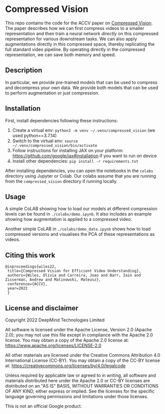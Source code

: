 # Compressed Vision

This repo contains the code for the ACCV paper on [Compressed Vision](https://arxiv.org/abs/2210.02995). The paper describes how we can first compress videos to
 a smaller representation and then train a neural network *directly* on this
 compressed representation for various downstream tasks. We can also apply
 augmentations directly in this compressed space, thereby replicating the full
 standard video pipeline. By operating directly
 in the compressed representation, we can save both memory and speed.

## Description
In particular, we provide pre-trained models that
can be used to compress and decompress your own data.
We provide both models that can be used to perform augmentation or just
compression.

## Installation

First, install dependencies following these instructions:

1. Create a virtual env: `python3 -m venv ~/.venv/compressed_vision` (we used
python==3.7.14)
2. Switch to the virtual env: `source ~/.venv/compressed_vision/bin/activate`
3. Follow instructions for installing JAX on your platform:
   https://github.com/google/jax#installation if you want to run on device
4. Install other dependencies: `pip install -r requirements.txt`

After installing dependencies, you can open the notebooks in the `colabs` directory
using Jupyter or Colab.
Our colabs assume that you are running from the
`compressed_vision` directory if running locally.


## Usage

A simple CoLAB showing how to load our models at
 different compression levels can be found in
 `./colabs/demo.ipynb`. It also includes an example
 showing how augmentation is applied to a compressed
 video.

Another simple CoLAB in `./colabs/demo_data.ipynb`
shows how to load compressed versions
and visualises the PCA of these representations as videos.

## Citing this work

```
@inproceedings{wiles22,
 title={Compressed Vision for Efficient Video Understanding},
 authors={Wiles, Olivia and Carreira, Joao and Barr, Iain and Zisserman, Andrew and Malinowski, Mateusz},
 conference={ACCV},
 year=2022
 }
```

## License and disclaimer

Copyright 2022 DeepMind Technologies Limited

All software is licensed under the Apache License, Version 2.0 (Apache 2.0);
you may not use this file except in compliance with the Apache 2.0 license.
You may obtain a copy of the Apache 2.0 license at:
https://www.apache.org/licenses/LICENSE-2.0

All other materials are licensed under the Creative Commons Attribution 4.0
International License (CC-BY). You may obtain a copy of the CC-BY license at:
https://creativecommons.org/licenses/by/4.0/legalcode

Unless required by applicable law or agreed to in writing, all software and
materials distributed here under the Apache 2.0 or CC-BY licenses are
distributed on an "AS IS" BASIS, WITHOUT WARRANTIES OR CONDITIONS OF ANY KIND,
either express or implied. See the licenses for the specific language governing
permissions and limitations under those licenses.

This is not an official Google product.

